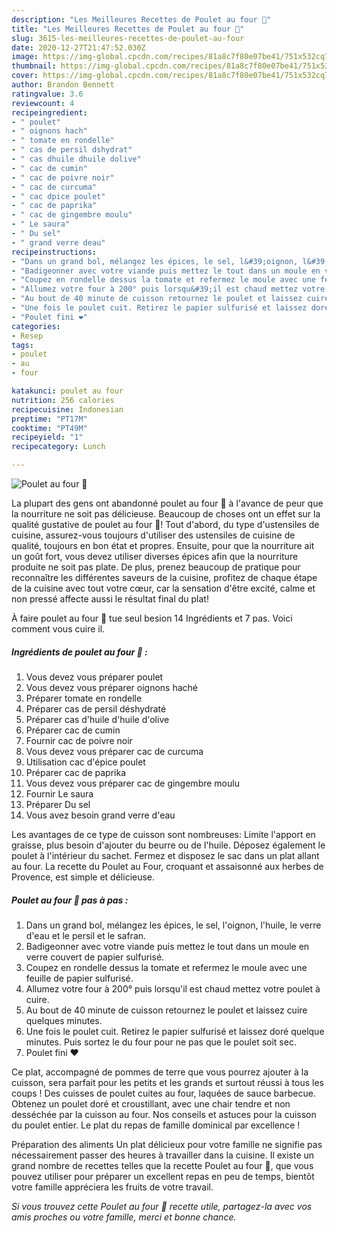 ```yaml
---
description: "Les Meilleures Recettes de Poulet au four 🍗"
title: "Les Meilleures Recettes de Poulet au four 🍗"
slug: 3615-les-meilleures-recettes-de-poulet-au-four
date: 2020-12-27T21:47:52.030Z
image: https://img-global.cpcdn.com/recipes/81a8c7f80e07be41/751x532cq70/poulet-au-four-🍗-photo-principale-de-la-recette.jpg
thumbnail: https://img-global.cpcdn.com/recipes/81a8c7f80e07be41/751x532cq70/poulet-au-four-🍗-photo-principale-de-la-recette.jpg
cover: https://img-global.cpcdn.com/recipes/81a8c7f80e07be41/751x532cq70/poulet-au-four-🍗-photo-principale-de-la-recette.jpg
author: Brandon Bennett
ratingvalue: 3.6
reviewcount: 4
recipeingredient:
- " poulet"
- " oignons hach"
- " tomate en rondelle"
- " cas de persil dshydrat"
- " cas dhuile dhuile dolive"
- " cac de cumin"
- " cac de poivre noir"
- " cac de curcuma"
- " cac dpice poulet"
- " cac de paprika"
- " cac de gingembre moulu"
- " Le saura"
- " Du sel"
- " grand verre deau"
recipeinstructions:
- "Dans un grand bol, mélangez les épices, le sel, l&#39;oignon, l&#39;huile, le verre d&#39;eau et le persil et le safran."
- "Badigeonner avec votre viande puis mettez le tout dans un moule en verre couvert de papier sulfurisé."
- "Coupez en rondelle dessus la tomate et refermez le moule avec une feuille de papier sulfurisé."
- "Allumez votre four à 200° puis lorsqu&#39;il est chaud mettez votre poulet à cuire."
- "Au bout de 40 minute de cuisson retournez le poulet et laissez cuire quelques minutes."
- "Une fois le poulet cuit. Retirez le papier sulfurisé et laissez doré quelque minutes. Puis sortez le du four pour ne pas que le poulet soit sec."
- "Poulet fini ❤"
categories:
- Resep
tags:
- poulet
- au
- four

katakunci: poulet au four 
nutrition: 256 calories
recipecuisine: Indonesian
preptime: "PT17M"
cooktime: "PT49M"
recipeyield: "1"
recipecategory: Lunch

---
```



![Poulet au four 🍗](https://img-global.cpcdn.com/recipes/81a8c7f80e07be41/751x532cq70/poulet-au-four-🍗-photo-principale-de-la-recette.jpg)

La plupart des gens ont abandonné poulet au four 🍗 à l'avance de peur que la nourriture ne soit pas délicieuse. Beaucoup de choses ont un effet sur la qualité gustative de poulet au four 🍗! Tout d'abord, du type d'ustensiles de cuisine, assurez-vous toujours d'utiliser des ustensiles de cuisine de qualité, toujours en bon état et propres. Ensuite, pour que la nourriture ait un goût fort, vous devez utiliser diverses épices afin que la nourriture produite ne soit pas plate. De plus, prenez beaucoup de pratique pour reconnaître les différentes saveurs de la cuisine, profitez de chaque étape de la cuisine avec tout votre cœur, car la sensation d'être excité, calme et non pressé affecte aussi le résultat final du plat!

<!--inarticleads1-->

À faire poulet au four 🍗 tue seul besion 14 Ingrédients et 7 pas. Voici comment vous cuire il.

##### Ingrédients de poulet au four 🍗 :

1. Vous devez vous préparer  poulet
1. Vous devez vous préparer  oignons haché
1. Préparer  tomate en rondelle
1. Préparer  cas de persil déshydraté
1. Préparer  cas d&#39;huile d&#39;huile d&#39;olive
1. Préparer  cac de cumin
1. Fournir  cac de poivre noir
1. Vous devez vous préparer  cac de curcuma
1. Utilisation  cac d&#39;épice poulet
1. Préparer  cac de paprika
1. Vous devez vous préparer  cac de gingembre moulu
1. Fournir  Le saura
1. Préparer  Du sel
1. Vous avez besoin  grand verre d&#39;eau


Les avantages de ce type de cuisson sont nombreuses: Limite l&#39;apport en graisse, plus besoin d&#39;ajouter du beurre ou de l&#39;huile. Déposez également le poulet à l&#39;intérieur du sachet. Fermez et disposez le sac dans un plat allant au four. La recette du Poulet au Four, croquant et assaisonné aux herbes de Provence, est simple et délicieuse. 

<!--inarticleads2-->

##### Poulet au four 🍗 pas à pas :

1. Dans un grand bol, mélangez les épices, le sel, l&#39;oignon, l&#39;huile, le verre d&#39;eau et le persil et le safran.
1. Badigeonner avec votre viande puis mettez le tout dans un moule en verre couvert de papier sulfurisé.
1. Coupez en rondelle dessus la tomate et refermez le moule avec une feuille de papier sulfurisé.
1. Allumez votre four à 200° puis lorsqu&#39;il est chaud mettez votre poulet à cuire.
1. Au bout de 40 minute de cuisson retournez le poulet et laissez cuire quelques minutes.
1. Une fois le poulet cuit. Retirez le papier sulfurisé et laissez doré quelque minutes. Puis sortez le du four pour ne pas que le poulet soit sec.
1. Poulet fini ❤


Ce plat, accompagné de pommes de terre que vous pourrez ajouter à la cuisson, sera parfait pour les petits et les grands et surtout réussi à tous les coups ! Des cuisses de poulet cuites au four, laquées de sauce barbecue. Obtenez un poulet doré et croustillant, avec une chair tendre et non desséchée par la cuisson au four. Nos conseils et astuces pour la cuisson du poulet entier. Le plat du repas de famille dominical par excellence ! 

<!--inarticleads1-->

<p>
Préparation des aliments Un plat délicieux pour votre famille ne signifie pas nécessairement passer des heures à travailler dans la cuisine. Il existe un grand nombre de recettes telles que la recette Poulet au four 🍗, que vous pouvez utiliser pour préparer un excellent repas en peu de temps, bientôt votre famille appréciera les fruits de votre travail.
</p>

<p>
<i>Si vous trouvez cette Poulet au four 🍗 recette utile, partagez-la avec vos amis proches ou votre famille, merci et bonne chance.</i>
</p>
